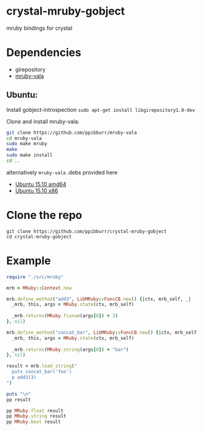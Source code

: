 # crystal-mruby-gobject
mruby bindings for crystal

Dependencies
===
* girepository
* [mruby-vala](https://github.com/ppibburr/mruby-vala)

Ubuntu:  
---
Install gobject-introspection
`sudo apt-get install libgirepository1.0-dev`

Clone and install mruby-vala:
```sh
git clone https://github.com/ppibburr/mruby-vala
cd mruby-vala
sudo make mruby
make
sudo make install
cd ..
```

alternatively `mruby-vala` .debs provided here  

* [Ubuntu 15.10 amd64](https://github.com/ppibburr/ppibburr.github.com/raw/master/mruby-vala_0.1-1_amd64.deb) 
* [Ubuntu 15.10 x86](https://github.com/ppibburr/ppibburr.github.com/raw/master/mruby-vala_0.1-1_i386.deb)


Clone the repo
===
```
git clone https://github.com/ppibburr/crystal-mruby-gobject
cd crystal-mruby-gobject
```

Example
===
```ruby
require "./src/mruby"

mrb = MRuby::Context.new

mrb.define_method("add3", LibMRuby::FuncCB.new() {|ctx, mrb_self, _|
  _mrb, this, args = MRuby.state(ctx, mrb_self)
  
  _mrb.returns(MRuby.fixnum(args[0]) + 3)
}, nil)

mrb.define_method("concat_bar", LibMRuby::FuncCB.new() {|ctx, mrb_self, _|
  _mrb, this, args = MRuby.state(ctx, mrb_self)
  
  _mrb.returns(MRuby.string(args[0]) + "bar")
}, nil)

result = mrb.load_string("
  puts concat_bar('foo')
  p add3(3)
")

puts "\n"
pp result

pp MRuby.float result
pp MRuby.string result
pp MRuby.bool result
```
